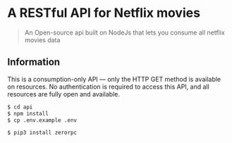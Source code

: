 A RESTful API for Netflix movies
======

> An Open-source api built on NodeJs that lets you consume all netflix movies data

## Information
This is a consumption-only API — only the HTTP GET method is available on resources.
No authentication is required to access this API, and all resources are fully open and available.


```bash
$ cd api
$ npm install
$ cp .env.example .env

$ pip3 install zerorpc
```
